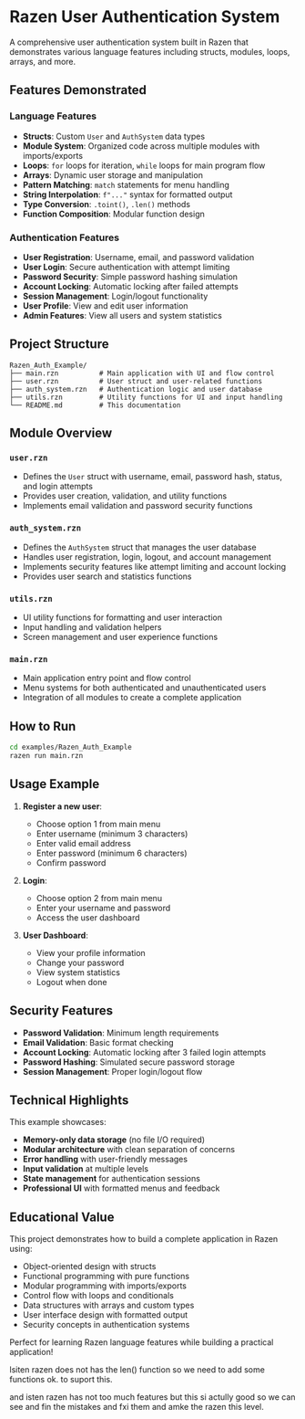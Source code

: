 # Razen User Authentication System

A comprehensive user authentication system built in Razen that demonstrates various language features including structs, modules, loops, arrays, and more.

## Features Demonstrated

### Language Features
- **Structs**: Custom `User` and `AuthSystem` data types
- **Module System**: Organized code across multiple modules with imports/exports
- **Loops**: `for` loops for iteration, `while` loops for main program flow
- **Arrays**: Dynamic user storage and manipulation
- **Pattern Matching**: `match` statements for menu handling
- **String Interpolation**: `f"..."` syntax for formatted output
- **Type Conversion**: `.toint()`, `.len()` methods
- **Function Composition**: Modular function design

### Authentication Features
- **User Registration**: Username, email, and password validation
- **User Login**: Secure authentication with attempt limiting
- **Password Security**: Simple password hashing simulation
- **Account Locking**: Automatic locking after failed attempts
- **Session Management**: Login/logout functionality
- **User Profile**: View and edit user information
- **Admin Features**: View all users and system statistics

## Project Structure

```
Razen_Auth_Example/
├── main.rzn          # Main application with UI and flow control
├── user.rzn          # User struct and user-related functions
├── auth_system.rzn   # Authentication logic and user database
├── utils.rzn         # Utility functions for UI and input handling
└── README.md         # This documentation
```

## Module Overview

### `user.rzn`
- Defines the `User` struct with username, email, password hash, status, and login attempts
- Provides user creation, validation, and utility functions
- Implements email validation and password security functions

### `auth_system.rzn`
- Defines the `AuthSystem` struct that manages the user database
- Handles user registration, login, logout, and account management
- Implements security features like attempt limiting and account locking
- Provides user search and statistics functions

### `utils.rzn`
- UI utility functions for formatting and user interaction
- Input handling and validation helpers
- Screen management and user experience functions

### `main.rzn`
- Main application entry point and flow control
- Menu systems for both authenticated and unauthenticated users
- Integration of all modules to create a complete application

## How to Run

```bash
cd examples/Razen_Auth_Example
razen run main.rzn
```

## Usage Example

1. **Register a new user**:
   - Choose option 1 from main menu
   - Enter username (minimum 3 characters)
   - Enter valid email address
   - Enter password (minimum 6 characters)
   - Confirm password

2. **Login**:
   - Choose option 2 from main menu
   - Enter your username and password
   - Access the user dashboard

3. **User Dashboard**:
   - View your profile information
   - Change your password
   - View system statistics
   - Logout when done

## Security Features

- **Password Validation**: Minimum length requirements
- **Email Validation**: Basic format checking
- **Account Locking**: Automatic locking after 3 failed login attempts
- **Password Hashing**: Simulated secure password storage
- **Session Management**: Proper login/logout flow

## Technical Highlights

This example showcases:
- **Memory-only data storage** (no file I/O required)
- **Modular architecture** with clean separation of concerns
- **Error handling** with user-friendly messages
- **Input validation** at multiple levels
- **State management** for authentication sessions
- **Professional UI** with formatted menus and feedback

## Educational Value

This project demonstrates how to build a complete application in Razen using:
- Object-oriented design with structs
- Functional programming with pure functions
- Modular programming with imports/exports
- Control flow with loops and conditionals
- Data structures with arrays and custom types
- User interface design with formatted output
- Security concepts in authentication systems

Perfect for learning Razen language features while building a practical application!


lsiten razen does not has the len() function so we need to add some functions ok. to suport this.

and isten razen has not too much features but this si actully good so we can see and fin the mistakes and fxi them and amke the razen this level.